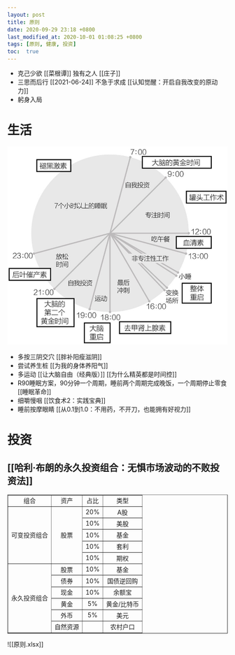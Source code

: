 ```yaml
---
layout: post
title: 原则
date: 2020-09-29 23:18 +0800
last_modified_at: 2020-10-01 01:08:25 +0800
tags: [原则, 健康, 投资]
toc:  true
---
```


- 克己少欲 [[菜根谭]]  独有之人 [[庄子]]
- 三思而后行 [[2021-06-24]] 不急于求成 [[认知觉醒：开启自我改变的原动力]]
- 躬身入局

# 生活

![作息](https://raw.githubusercontent.com/LesserFullness/superbed/main/202308111050593.png)
- 多按三阴交穴  [[胖补阳瘦滋阴]]
- 尝试养生桩  [[为我的身体养阳气]]
- 多运动  [[让大脑自由（经典版）]] [[为什么精英都是时间控]]
- R90睡眠方案，90分钟一个周期，睡前两个周期完成晚饭，一个周期停止零食  [[睡眠革命]]
- 细嚼慢咽  [[饮食术2：实践宝典]]
- 睡前按摩眼睛  [[从0.1到1.0：不用药，不开刀，也能拥有好视力]]


# 投资
[[哈利·布朗的永久投资组合：无惧市场波动的不败投资法]]
- 
<table border="1">
    <tr align="center">
        <td>组合</td>
        <td>资产</td>
        <td>占比</td>
        <td>类型</td>
    </tr>
    <tr align="center">
        <td rowspan="5">可变投资组合</td>
        <td rowspan="5">股票</td>
        <td>20%</td>
        <td>A股</td>
    </tr>
    <tr align="center">
        <td>10%</td>
        <td>美股</td>
    </tr>
    <tr align="center">
        <td>10%</td>
        <td>基金</td>
    </tr>
    <tr align="center">
        <td>10%</td>
        <td>套利</td>
    </tr>
    <tr align="center">
        <td>10%</td>
        <td>期权</td>
    </tr>
    <tr align="center">
        <td rowspan="6">永久投资组合</td>
        <td >股票</td>
        <td>10%</td>
        <td>基金</td>
    </tr>
    <tr align="center">
        <td>债券</td>
        <td>10%</td>
        <td>国债逆回购</td>
    </tr>
    <tr align="center">
        <td>现金</td>
        <td>10%</td>
        <td>余额宝</td>
    </tr>
    <tr align="center">
        <td>黄金</td>
        <td>5%</td>
        <td>黄金/比特币</td>
    </tr>
    <tr align="center">
        <td>外币</td>
        <td>5%</td>
        <td>美元</td>
    </tr>
    <tr align="center">
        <td>自然资源</td>
        <td></td>
        <td>农村户口</td>
    </tr>
</table>

![[原则.xlsx]]